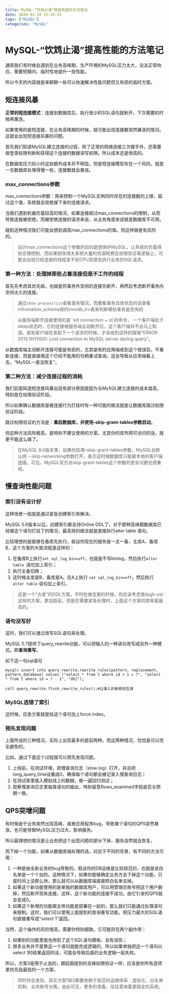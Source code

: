 ```yaml
---
title: MySQL-“饮鸩止渴”提高性能的方法笔记
date: 2020-02-18 15:35:13
tags: ["MySQL"]
categories: "MySQL"
---
```


# MySQL-“饮鸩止渴”提高性能的方法笔记

通常我们有时候会遇到在业务高峰期，生产环境的MySQL压力太大，没法正常响应，需要短期内、临时性地提升一些性能。

所以今天的内容就是来聊聊一些可以快速解决性能问题但又有损的临时方案。

## 短连接风暴

**正常的短连接模式**：连接到数据库后，执行很少的SQL语句就断开，下次需要的时候再重连。

如果使用的是短连接，在业务高峰期的时候，就可能出现连接数突然暴涨的情况。这就会出现短连接风暴的问题。

首先我们知道MySQL建立连接的过程，除了正常的网络连接三次握手外，还需要做登录权限判断和获得这个连接的数据读写权限。所以成本还是很高的。

在数据库压力较小时这些额外成本并不明显。但是短连接模型存在一个风险，就是一旦数据库处理得慢一些，连接数就会暴涨。

### max_connections参数

max_connections参数：用来控制一个MySQL实例同时存在的连接数的上限，超过这个值，系统就会拒绝接下来的连接请求。

当我们遇到机器负载较高的情况，如果连接超过max_connections的限制，从而导致连接被拒绝，而被拒绝连接的请求来说，从业务角度来说就是数据库不可用。

碰到这种情况我们可能会想到调高max_connections的值。但这样做是有风险的。

> 设计max_connections这个参数的目的是想保护MySQL，让系统的负载得到合理控制，而如果把改得太多把大量的资源耗费在权限验证等逻辑上，可能会出现已经连接的线程拿不到CPU资源去执行业务的SQL请求。

### 第一种方法：处理掉那些占着连接但是不工作的线程

首先先考虑其优先级，也就是将事务外空闲的连接先断开，再然后考虑断开事务内空闲太久的连接。

> 通过`show processlist`查看事务情况，而要看事务具体状态的话查看infromation_schema库的innodb_trx表来判断哪些事务是空闲的

> 从服务端断开连接使用的是``kill connection + id`的命令， 一个客户端处于sleep状态时，它的连接被服务端主动断开后，这个客户端并不会马上知道。直到客户端在发起下一个请求的时候，才会收到这样的报错“ERROR 2013 (HY000): Lost connection to MySQL server during query”。

从数据库端主动断开连接可能是有损的，尤其是有的应用端收到这个错误后，不重新连接，而是直接用这个已经不能用的句柄重试查询。这会导致从应用端看上去，“MySQL一直没恢复”。

### 第二种方法：减少连接过程的消耗

我们前面知道短连接风暴出现有部分原因是因为与MySQL建立连接的成本提高，特别是在权限验证阶段。

所以如果确认数据库是被连接行为打挂时有一种可能的做法就是让数据库跳过权限验证阶段。

跳过权限验证的方法是：**重启数据库，并使用–skip-grant-tables参数启动**。

但这种方法风险极高，是特别不建议使用的方案。尤其你的库外网可访问的话，就更不能这么做了。

> 在MySQL 8.0版本里，如果你启用–skip-grant-tables参数，MySQL会默认把 --skip-networking参数打开，表示这时候数据库只能被本地的客户端连接。可见，MySQL官方对skip-grant-tables这个参数的安全问题也很重视。

## 慢查询性能问题

### 索引没有设计好

这种场景一般就是通过紧急创建索引来解决。

MySQL 5.6版本以后，创建索引都支持Online DDL了，对于那种高峰期数据库已经被这个语句打挂了的情况，最高效的做法就是直接执行alter table 语句。

比较理想的是能够在备库先执行。假设你现在的服务是一主一备，主库A、备库B，这个方案的大致流程是这样的：

1. 在备库B上执行`set sql_log_bin=off`，也就是不写binlog，然后执行`alter table `语句加上索引；
2. 执行主备切换；
3. 这时候主库是B，备库是A。在A上执行 `set sql_log_bin=off`，然后执行`alter table` 语句加上索引。

> 这是一个“古老”的DDL方案。平时在做变更的时候，你应该考虑类似gh-ost这样的方案，更加稳妥。但是在需要紧急处理时，上面这个方案的效率是最高的。

### 语句没写好

这时，我们可以通过改写SQL语句来处理。

MySQL 5.7提供了query_rewrite功能，可以把输入的一种语句改写成另外一种模式。即**查询重写**。

如下这一句sql语句

```mysql
mysql> insert into query_rewrite.rewrite_rules(pattern, replacement, pattern_database) values ("select * from t where id + 1 = ?", "select * from t where id = ? - 1", "db1");

call query_rewrite.flush_rewrite_rules();#让插入的新规则生效
```

### MySQL选错了索引

这时候，应急方案就是给这个语句加上force index。

### 预先发现问题

上面所说的三种情况，实际上出现最多的是前两种。而这两种情况，恰恰是可以完全避免的。

比如，通过下面这个过程就可以预先发现问题。

1. 上线前，在测试环境，把慢查询日志（slow log）打开，并且把long_query_time设置成0，确保每个语句都会被记录入慢查询日志；
2. 在测试表里插入模拟线上的数据，做一遍回归测试；
3. 观察慢查询日志里每类语句的输出，特别留意Rows_examined字段是否与预期一致。

## QPS突增问题

有时候由于业务突然出现高峰，或者应用程序bug，导致某个语句的QPS突然暴涨，也可能导致MySQL压力过大，影响服务。

所以最理想的情况是让业务把这个出现问题的部分下掉，服务自然就会恢复。

而下掉一个功能，如果从数据库端处理的话，对应于不同的背景，有不同的方法可用：

1. 一种是由全新业务的bug导致的。假设你的DB运维是比较规范的，也就是说白名单是一个个加的。这种情况下，如果你能够确定业务方会下掉这个功能，只是时间上没那么快，那么就可以从数据库端直接把白名单去掉。
2. 如果这个新功能使用的是单独的数据库用户，可以用管理员账号把这个用户删掉，然后断开现有连接。这样，这个新功能的连接不成功，由它引发的QPS就会变成0。
3. 如果这个新增的功能跟主体功能是部署在一起的，那么我们只能通过处理语句来限制。这时，我们可以使用上面提到的查询重写功能，把压力最大的SQL语句直接重写成"select 1"返回。

当然，这个操作的风险很高，需要你特别细致。它可能存在两个副作用：

1. 如果别的功能里面也用到了这个SQL语句模板，会有误伤；
2. 很多业务并不是靠这一个语句就能完成逻辑的，所以如果单独把这一个语句以select 1的结果返回的话，可能会导致后面的业务逻辑一起失败。

所以，方案3是用于止血的，跟前面提到的去掉权限验证一样，应该是你所有选项里优先级最低的一个方案。

> 同时你会发现，其实方案1和2都要依赖于规范的运维体系：虚拟化、白名单机制、业务账号分离。由此可见，更多的准备，往往意味着更稳定的系统。
